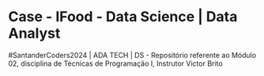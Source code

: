 # Case - IFood - Data Science | Data Analyst
#SantanderCoders2024 | ADA TECH | DS - Repositório referente ao Módulo 02, disciplina de Técnicas de Programação I, Instrutor Victor Brito